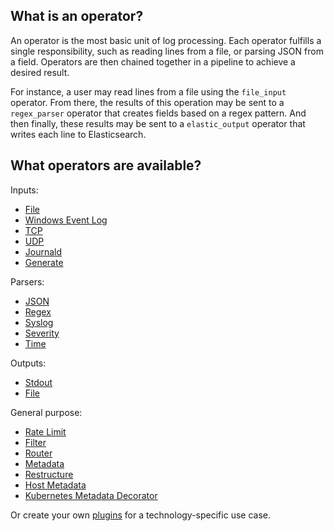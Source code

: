 ## What is an operator?
An operator is the most basic unit of log processing. Each operator fulfills a single responsibility, such as reading lines from a file, or parsing JSON from a field. Operators are then chained together in a pipeline to achieve a desired result.

For instance, a user may read lines from a file using the `file_input` operator. From there, the results of this operation may be sent to a `regex_parser` operator that creates fields based on a regex pattern. And then finally, these results may be sent to a `elastic_output` operator that writes each line to Elasticsearch.


## What operators are available?

Inputs:
- [File](/docs/operators/file_input.md)
- [Windows Event Log](/docs/operators/windows_eventlog_input.md)
- [TCP](/docs/operators/tcp_input.md)
- [UDP](/docs/operators/udp_input.md)
- [Journald](/docs/operators/journald_input.md)
- [Generate](/docs/operators/generate_input.md)

Parsers:
- [JSON](/docs/operators/json_parser.md)
- [Regex](/docs/operators/regex_parser.md)
- [Syslog](/docs/operators/syslog_parser.md)
- [Severity](/docs/operators/severity_parser.md)
- [Time](/docs/operators/time_parser.md)

Outputs:
- [Stdout](/docs/operators/stdout.md)
- [File](docs/operators/file_output.md)

General purpose:
- [Rate Limit](/docs/operators/rate_limit.md)
- [Filter](/docs/operators/filter.md)
- [Router](/docs/operators/router.md)
- [Metadata](/docs/operators/metadata.md)
- [Restructure](/docs/operators/restructure.md)
- [Host Metadata](/docs/operators/host_metadata.md)
- [Kubernetes Metadata Decorator](/docs/operators/k8s_metadata_decorator.md)

Or create your own [plugins](/docs/plugins.md) for a technology-specific use case.
